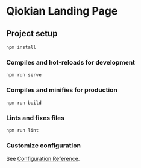 <!--
 * @Date: 16/02/2021 14.18.09 +0800
 * @Author: KnowsCount
 * @LastEditTime: 16/02/2021 15.37.55 +0800
 * @FilePath: /qiokian-landing/README.md
-->

# Qiokian Landing Page

## Project setup

```
npm install
```

### Compiles and hot-reloads for development

```
npm run serve
```

### Compiles and minifies for production

```
npm run build
```

### Lints and fixes files

```
npm run lint
```

### Customize configuration

See [Configuration Reference](https://cli.vuejs.org/config/).

